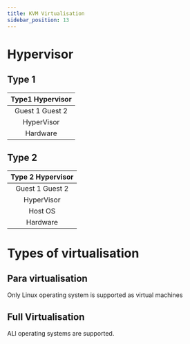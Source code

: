 ```yaml
---
title: KVM Virtualisation
sidebar_position: 13
---
```


# Hypervisor

## Type 1

| Type1 Hypervisor |
| :--------------: |
| Guest 1 Guest 2  |
|    HyperVisor    |
|     Hardware     |

## Type 2

| Type 2 Hypervisor |
| :---------------: |
|  Guest 1 Guest 2  |
|    HyperVisor     |
|      Host OS      |
|     Hardware      |

# Types of virtualisation

## Para virtualisation

Only Linux operating system is supported as virtual machines

## Full Virtualisation

ALl operating systems are supported.
